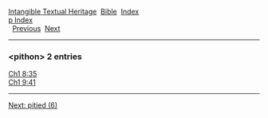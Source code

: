 [Intangible Textual Heritage](../../index)  [Bible](../index) 
[Index](index)   
[p Index](_p_)  
  [Previous](c08576)  [Next](c08578) 

------------------------------------------------------------------------

### &lt;pithon&gt; 2 entries

[Ch1 8:35](../kjv/ch1008.htm#035)  
[Ch1 9:41](../kjv/ch1009.htm#041)  

------------------------------------------------------------------------

[Next: pitied (6)](c08578)
